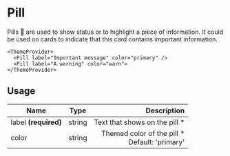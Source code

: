 <!-- 
This is an auto-generated markdown. 
You can change it in "src/molecules/Pill.jsx" and run build:docs to update this file.
-->
# Pill
Pills 💊 are used to show status or to highlight a piece of information.
It could be used on cards to indicate that this card contains important information.

```example
<ThemeProvider>
  <Pill label="Important message" color="primary" />
  <Pill label="A warning" color="warn">
</ThemeProvider>
```

## Usage
| Name        | Type           | Description  |
| ----------- |:--------------:| ------------:|
|label **(required)**|string|Text that shows on the pill *
|color|string|Themed color of the pill *<br>Default: 'primary'
